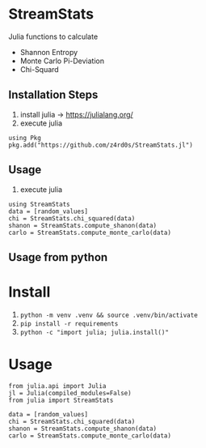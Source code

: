 # StreamStats
Julia functions to calculate

* Shannon Entropy
* Monte Carlo Pi-Deviation
* Chi-Squard

## Installation Steps
1. install julia  -> https://julialang.org/
1. execute julia
```
using Pkg
pkg.add("https://github.com/z4rd0s/StreamStats.jl")
```
## Usage
1. execute julia
```
using StreamStats
data = [random_values]
chi = StreamStats.chi_squared(data)
shanon = StreamStats.compute_shanon(data)
carlo = StreamStats.compute_monte_carlo(data)
```

## Usage from python
# Install
1. `python -m venv .venv && source .venv/bin/activate` 
1. `pip install -r requirements` 
1. `python -c "import julia; julia.install()"`

# Usage
``` 
from julia.api import Julia 
jl = Julia(compiled_modules=False) 
from julia import StreamStats

data = [random_values]
chi = StreamStats.chi_squared(data)
shanon = StreamStats.compute_shanon(data)
carlo = StreamStats.compute_monte_carlo(data)
```
